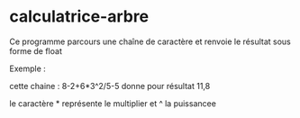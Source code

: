 # calculatrice-arbre

Ce programme parcours une chaîne de caractère et renvoie le résultat sous forme de float

Exemple :

cette chaine : 8-2+6*3^2/5-5
donne pour résultat 11,8


le caractère * représente le multiplier et ^ la puissancee

